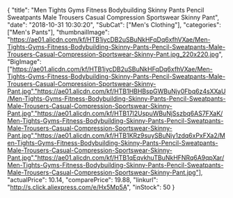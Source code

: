 {
	"title": "Men Tights Gyms Fitness Bodybuilding Skinny Pants Pencil Sweatpants Male Trousers Casual Compression Sportswear Skinny Pant",
	"date": "2018-10-31 10:30:20",
	"SubCat": ["Men's Clothing"],
	"categories": ["Men's Pants"],
	"thumbnailImage": "https://ae01.alicdn.com/kf/HTB1iycDB2uSBuNkHFqDq6xfhVXae/Men-Tights-Gyms-Fitness-Bodybuilding-Skinny-Pants-Pencil-Sweatpants-Male-Trousers-Casual-Compression-Sportswear-Skinny-Pant.jpg_220x220.jpg",
	"BigImage": ["https://ae01.alicdn.com/kf/HTB1iycDB2uSBuNkHFqDq6xfhVXae/Men-Tights-Gyms-Fitness-Bodybuilding-Skinny-Pants-Pencil-Sweatpants-Male-Trousers-Casual-Compression-Sportswear-Skinny-Pant.jpg","https://ae01.alicdn.com/kf/HTB1HBHBspGWBuNjy0Fbq6z4sXXaU/Men-Tights-Gyms-Fitness-Bodybuilding-Skinny-Pants-Pencil-Sweatpants-Male-Trousers-Casual-Compression-Sportswear-Skinny-Pant.jpg","https://ae01.alicdn.com/kf/HTB17l2UspuWBuNjSszbq6AS7FXaK/Men-Tights-Gyms-Fitness-Bodybuilding-Skinny-Pants-Pencil-Sweatpants-Male-Trousers-Casual-Compression-Sportswear-Skinny-Pant.jpg","https://ae01.alicdn.com/kf/HTB1KRz9suySBuNjy1zdq6xPxFXa2/Men-Tights-Gyms-Fitness-Bodybuilding-Skinny-Pants-Pencil-Sweatpants-Male-Trousers-Casual-Compression-Sportswear-Skinny-Pant.jpg","https://ae01.alicdn.com/kf/HTB1qEqvkhuTBuNkHFNRq6A9qpXar/Men-Tights-Gyms-Fitness-Bodybuilding-Skinny-Pants-Pencil-Sweatpants-Male-Trousers-Casual-Compression-Sportswear-Skinny-Pant.jpg"],
	"actualPrice": 10.14,
	"comparePrice": 19.88,
	"linkurl": "http://s.click.aliexpress.com/e/Hx5Mp5A",
	"inStock": 50
}
